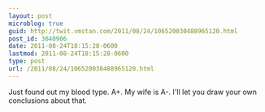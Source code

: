 ```yaml
---
layout: post
microblog: true
guid: http://twit.vmstan.com/2011/08/24/106520030488965120.html
post_id: 3040906
date: 2011-08-24T18:15:28-0600
lastmod: 2011-08-24T18:15:28-0600
type: post
url: /2011/08/24/106520030488965120.html
---
```

Just found out my blood type. A+. My wife is A-. I'll let you draw your own conclusions about that.
